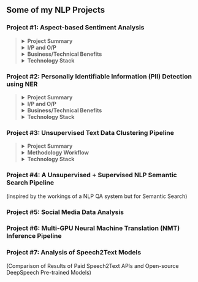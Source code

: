 ## Some of my NLP Projects

### Project #1: Aspect-based Sentiment Analysis

<blockquote>
 <details><summary><b>Project Summary</b></summary>
 
  <br>
  
 - Built a reusable **Sequence Text Classification ML Pipeline**
     - which used BERT-fine-tuning 
     - where free-text was converted into **(Aspect, Sentiment)** pairs
     - where the # of Aspect labels are typically more than 25
     - which had easy to use human-in-the-loop annotation scripts that can 
         - do efficient clustering of yet-to-be labeled data and
         - augment low volume classes after initial round of annotations
     - which yeilded 90%+ F1 score with minimal annotated data 
     - which had scripts to monitor performance of model 

- Built a comprehensive Docker Image that hosted the DL models as well as Spark
  
</details>
 
<details><summary><b>I/P and O/P</b></summary>
 
- **Example I/P**:
     > "The representative  who initially spoke with was very understanding but the dealer whom I was transferred to later was rude and unhelpful"
- **Example O/P**: <br>
  Part 1: <br>
     > "The representative who initially spoke with was very understanding" <br>
     > `Contact_Center_Agent` | `Positive` <br>
 
  Part 2: <br>
     > "but the dealer whom I was transferred to later was rude and unhelpful" <br>
     > `Dealer` | `Negative`

</details>
  
<details><summary><b>Business/Technical Benefits</b></summary>

- The codebase was used to build *30+ different Text Classification Models*
    - using the same ML pipeline/framework where each model had 20-30 classes to predict 
- Our repo's framework and models warranted far less human annotated data (than using a typical ML model)
- This was possible because both **Feature Extraction** :snowflake: (for clustering) and **Fine-tuning** :fire: (for BERT Fine-tuning was used

 </details>

<details><summary><b>Technology Stack</b></summary>
 
 <br>
 
 ![Python](https://img.shields.io/badge/-Python-green?style=for-the-badge=white) ![PySpark](https://img.shields.io/badge/-PySpark-green?style=for-the-badge=white) ![HuggingFace Transformers](https://img.shields.io/badge/-Transformers-blue?style=for-the-badge=white) ![SpaCy](https://img.shields.io/badge/-SpaCy-green?style=for-the-badge=white) ![PyTorch](https://img.shields.io/badge/-PyTorch-brown?style=for-the-badge=white) ![TFHub](https://img.shields.io/badge/-TFHub-green?style=for-the-badge=white)  ![Docker](https://img.shields.io/badge/-Docker-green?style=for-the-badge=white) 
 
 </details> 
 
 </blockquote>

### Project #2: Personally Identifiable Information (PII) Detection using NER

<blockquote>
 <details><summary><b>Project Summary</b></summary>
 
  <br>
  
- To replace PII in text data
    - by building a **Named Entity Recognition (NER)** system that can detect PII in text comments
- Built a Rules-based NER to bootstrap Training data
- Accuracy Robustness: Ensembled the results of 3 different NER models to get final predictions 
  
</details>
 
<details><summary><b>I/P and O/P</b></summary>
 
- **Example I/P**:
     > "Please drop my 2019 Focus after service to 2109 Hershell Hollow Road, Nashville, Tennesse. You can reach me at +1 854-789-1234 or gary_kirsten1978@gmail.com - Gary Kirsten" ( a made-up example)
- **Example O/P**: <br>
 
     > Please drop my `{{MODEL_YEAR}}` `{{NAMEPLATE}}` after service to `{{ADDRESS}}`. You can reach me at `{{PHONE_NUMBER}}` or `{{EMAIL}}` - `{{PERSON_NAME}}`
 
</details>
  
<details><summary><b>Business/Technical Benefits</b></summary>

- PII Annonymization can aid in less restricted use of the data
- Spacy's Roberta-base Model circumvented the truncation restriction of the transformers max sequence length problem. Refer [Link](https://spacy.io/api/transformer#span_getters)

 </details>

<details><summary><b>Technology Stack</b></summary>
 
 <br>
 
![Python](https://img.shields.io/badge/-Python-green?style=for-the-badge=white) ![HuggingFace Transformers](https://img.shields.io/badge/-Transformers-blue?style=for-the-badge=white) ![SpaCy](https://img.shields.io/badge/-SpaCy-green?style=for-the-badge=white) ![Poetry](https://img.shields.io/badge/-Poetry-brown?style=for-the-badge=white) ![Docker](https://img.shields.io/badge/-Docker-green?style=for-the-badge=white) ![Kubernetes](https://img.shields.io/badge/-Kubernetes-blue?style=for-the-badge=white) ![FastAPI](https://img.shields.io/badge/-FastAPI-orange?style=for-the-badge=white)
 
 </details> 
 
 </blockquote>


### Project #3: Unsupervised Text Data Clustering Pipeline

<blockquote>
 <details><summary><b>Project Summary</b></summary>
 
  <br>
  
- To build reusable Text Clustering pipelines  
    - with simpler Python APIs runnable inside docker images that can be used by non-NLP analysts 
    - to derive actionable insights from unlabeled text corpus using unsupervised clustering techniques
- The codebase was built on top of the main open source libraries 
    - PyTorch (Transformers, Sentence Transformers), Sklearn
  
</details>
 
<details><summary><b>Methodology Workflow</b></summary>

- Can Transfer Learning (TL) based pre-trained Sentence Models work for your data?
    - (1) If `Yes`
        - Employ TL-based Embedding & Hard Clustering
        - E.g.: Customer comments, corpora like Wiki,Brown Corpus, Web Forum discussions   
    - (2) If `No` (it is a domain-specific data)
        - Employ the best of Traditional Embedding and Topic Modeling
        - E.g.: Technician logs, domain-specific survey
 
**Methodology 1**: <br>
- *TL-based Embedding & Hard Clustering*
    - Embedding options: Employ any good Sentence Embedding technique
        - SentenceBERT (`sentence transformers` library)
        - Universal Sentence Coder (via TFHub)
- Indexing: Approx. Nearest Neighbours (ANNoy) on top of Embedding
- Clustering options: KMeans OR HDBSCAN
 
**Methodology 2**: <br>
- *Traditional Embedding and Topic Modeling*
    - Simple-but-Effective (arguable) Traditional Embedding Used:
        - Custom Vectorizer Pipeline
            - Spacy-tokenized
            - Lemmatized
            - TF-IDF Vectorizor
    - Topic Modeling Variant Options:
        - Simple LDA
        - Semi-supervised or Guided or Seeded LDA
    - pyLDAvis Visualization
        - Inter-topic Distance Map & Topic Occurence Freq
        - per-Topic Word Distribution
 
</details>
 

<details><summary><b>Technology Stack</b></summary>
 
 <br>
 
![Sentence Transformers](https://img.shields.io/badge/-SentenceTransformers-green?style=for-the-badge=white) ![HuggingFace Transformers](https://img.shields.io/badge/-Transformers-blue?style=for-the-badge=white) ![SpaCy](https://img.shields.io/badge/-SpaCy-green?style=for-the-badge=white) ![Sklearn](https://img.shields.io/badge/-Sklearn-green?style=for-the-badge=white) ![Docker](https://img.shields.io/badge/-Docker-green?style=for-the-badge=white) ![Kubernetes](https://img.shields.io/badge/-Kubernetes-blue?style=for-the-badge=white) ![Streamlit](https://img.shields.io/badge/-Streamlit-yellow?style=for-the-badge=black)  
 
 </details> 
 
 </blockquote>
 
 
### Project #4: A Unsupervised + Supervised NLP Semantic Search Pipeline
(inspired by the workings of a NLP QA system but for Semantic Search) 
 
### Project #5: Social Media Data Analysis
  
### Project #6: Multi-GPU Neural Machine Translation (NMT) Inference Pipeline

### Project #7: Analysis of Speech2Text Models
(Comparison of Results of Paid Speech2Text APIs and Open-source DeepSpeech Pre-trained Models)
